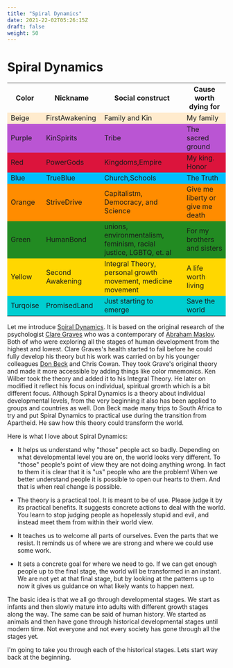 ```yaml
---
title: "Spiral Dynamics"
date: 2021-22-02T05:26:15Z
draft: false
weight: 50
---
```


<style type="text/css">
  table tr#Beige td {background-color:#FFEBCD !important;}
  table tr#Purple td {background-color:#BA55D3}
  table tr#Red td {background-color:#DC143C}
  table tr#Blue {background-color:#00BFFF;}
  table tr#Orange td {background-color:#FF8C00;}
  table tr#Green {background-color:#228B22;}  
  table tr#Yellow td {background-color:#FFD700;}
  table tr#Turqoise td {background-color:#00CED1;}
</style>

# Spiral Dynamics

<table style="width:100%">
  <tr>
    <th>Color</th>
    <th>Nickname</th>
    <th>Social construct</th>
    <th>Cause worth dying for</th>
  </tr>
  <tr id="Beige">
    <td>Beige</td>
    <td>FirstAwakening</td>
    <td>Family and Kin</td>
    <td>My family</td>
  </tr>
  <tr id="Purple">
    <td>Purple</td>
    <td>KinSpirits</td>
    <td>Tribe</td>
    <td>The sacred ground</td>
  </tr>
  <tr id="Red">
    <td>Red</td>
    <td>PowerGods</td>
    <td>Kingdoms,Empire</td>
    <td>My king. Honor</td>
  </tr>
  <tr id="Blue">
    <td>Blue</td>
    <td>TrueBlue</td>
    <td>Church,Schools</td>
    <td>The Truth</td>
  </tr>
  <tr id="Orange">
    <td>Orange</td>
    <td>StriveDrive</td>
    <td>Capitalistm, Democracy, and Science</td>
    <td>Give me liberty or give me death</td>
  </tr>
  <tr id="Green">
    <td>Green</td>
    <td>HumanBond</td>
    <td>unions, environmentalism, feminism, racial justice, LGBTQ, et. al</td>
    <td>For my brothers and sisters</td>
  </tr>
  <tr id="Yellow">
    <td>Yellow</td>
    <td>Second Awakening</td>
    <td>Integral Theory, personal growth movement, medicine movement</td>
    <td>A life worth living</td>
  </tr>
  <tr id="Turqoise">
    <td>Turqoise</td>
    <td>PromisedLand</td>
    <td>Just starting to emerge</td>
    <td>Save the world</td>
  </tr>
</table>

Let me introduce [Spiral Dynamics](https://en.wikipedia.org/wiki/Spiral_Dynamics). It is based on the original research of the psychologist [Clare Graves](https://en.wikipedia.org/wiki/Clare_W._Graves) who was a contemporary of [Abraham Maslov](https://en.wikipedia.org/wiki/Abraham_Maslow). Both of who were exploring all the stages of human development from the highest and lowest.  Clare Graves's health started to fail before he could fully develop his theory but his work was carried on by his younger colleagues [Don Beck](https://en.wikipedia.org/wiki/Don_Edward_Beck) and Chris Cowan. They took Grave's original theory and made it more accessible by adding things like color mnemonics. Ken Wilber took the theory and added it to his Integral Theory. He later on modified it reflect his focus on individual, spiritual growth which is a bit different focus. Although Spiral Dynamics is a theory about individual developmental levels, from the very beginning it also has been applied to groups and countries as well. Don Beck made many trips to South Africa to try and put Spiral Dynamics to practical use during the transition from Apartheid. He saw how this theory could transform the world.

Here is what I love about Spiral Dynamics:

* It helps us understand why "those" people act so badly. Depending on what developmental level you are on, the world looks very different. To "those" people's point of view they are not doing anything wrong. In fact to them it is clear that it is "us" people who are the problem! When we better understand people it is possible to open our hearts to them. And that is when real change is possible.

* The theory is a practical tool. It is meant to be of use. Please judge it by its practical benefits. It suggests concrete actions to deal with the world. You learn to stop judging people as hopelessly stupid and evil, and instead meet them from within their world view.

* It teaches us to welcome all parts of ourselves. Even the parts that we resist. It reminds us of where we are strong and where we could use some work.

* It sets a concrete goal for where we need to go. If we can get enough people up to the final stage, the world will be transformed in an instant.  We are not yet at that final stage, but by looking at the patterns up to now it gives us guidance on what likely wants to happen next.

The basic idea is that we all go through developmental stages. We start as infants and then slowly mature into adults with different growth stages along the way. The same can be said of human history. We started as animals and then have gone through historical developmental stages until modern time. Not everyone and not every society has gone through all the stages yet.

I'm going to take you through each of the historical stages. Lets start way back at the beginning.
